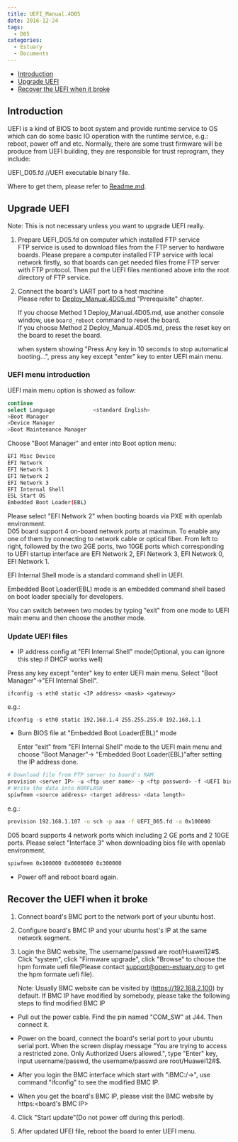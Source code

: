 ```yaml
---
title: UEFI_Manual.4D05
date: 2016-12-24
tags:
  - D05
categories:
  - Estuary
  - Documents
---
```


* [Introduction](#1)
* [Upgrade UEFI](#2)
* [Recover the UEFI when it broke](#3)
<!--more-->

<h2 id="1">Introduction</h2>

UEFI is a kind of BIOS to boot system and provide runtime service to OS which can do some basic IO operation with the runtime service, e.g.: reboot, power off and etc.
Normally, there are some trust firmware will be produce from UEFI building, they are responsible for trust reprogram, they include:

  UEFI_D05.fd         //UEFI executable binary file.

Where to get them, please refer to [Readme.md](https://github.com/open-estuary/estuary/blob/master/doc/Readme.4D05.md).

<h2 id="2">Upgrade UEFI</h2>

Note: This is not necessary unless you want to upgrade UEFI really.

1. Prepare UEFI_D05.fd on computer which installed FTP service  
  FTP service is used to download files from the FTP server to hardware boards. Please prepare a computer installed FTP service with local network firstly, so that boards can get needed files frome FTP server with FTP protocol. Then put the UEFI files mentioned above into the root directory of FTP service.  
2. Connect the board's UART port to a host machine  
   Please refer to [Deploy_Manual.4D05.md](https://github.com/open-estuary/estuary/blob/master/doc/Deploy_Manual.4D05.md) "Prerequisite" chapter.

   If you choose Method 1 Deploy_Manual.4D05.md, use another console window, use `board_reboot` command to reset the board.  
   If you choose Method 2 Deploy_Manual.4D05.md, press the reset key on the board to reset the board.

   when system showing "Press Any key in 10 seconds to stop automatical booting...", press any key except "enter" key to enter UEFI main menu.


### UEFI menu introduction

  UEFI main menu option is showed as follow:
  ```bash
  continue
  select Language            <standard English>
  >Boot Manager
  >Device Manager
  >Boot Maintenance Manager
  ```
  Choose "Boot Manager" and enter into Boot option menu:
  ```bash
  EFI Misc Device
  EFI Network
  EFI Network 1
  EFI Network 2
  EFI Network 3
  EFI Internal Shell
  ESL Start OS
  Embedded Boot Loader(EBL)
  ```
  Please select "EFI Network 2" when booting boards via PXE with openlab environment.  
  D05 board support 4 on-board network ports at maximun. To enable any one of them by connecting to network cable or optical fiber. From left to right, followed by the two 2GE ports, two 10GE ports which corresponding to UEFI startup interface are EFI Network 2, EFI Network 3, EFI Network 0, EFI Network 1.

  EFI Internal Shell mode is a standard command shell in UEFI.

  Embedded Boot Loader(EBL) mode is an embedded command shell based on boot loader specially for developers.

  You can switch between two modes by typing "exit" from one mode to UEFI main menu and then choose the another mode.

### Update UEFI files

*  IP address config at "EFI Internal Shell" mode(Optional, you can ignore this step if DHCP works well)

  Press any key except "enter" key to enter UEFI main menu. Select "Boot Manager"->"EFI Internal Shell".

  `ifconfig -s eth0 static <IP address> <mask> <gateway>`

  e.g.:

  `ifconfig -s eth0 static 192.168.1.4 255.255.255.0 192.168.1.1`

*  Burn BIOS file at "Embedded Boot Loader(EBL)" mode

   Enter "exit" from "EFI Internal Shell" mode to the UEFI main menu and choose "Boot Manager"-> "Embedded Boot Loader(EBL)"after setting the IP address done.
  ```bash
  # Download file from FTP server to board's RAM
  provision <server IP> -u <ftp user name> -p <ftp password> -f <UEFI binary> -a <download target address>
  # Write the data into NORFLASH
  spiwfmem <source address> <target address> <data length>
  ```
  e.g.:
  ```bash
  provision 192.168.1.107 -u sch -p aaa -f UEFI_D05.fd -a 0x100000
  ```
  D05 board supports 4 network ports which including 2 GE ports and 2 10GE ports. Please select "Interface 3" when downloading bios file with openlab environment.  
  ```bash
  spiwfmem 0x100000 0x0000000 0x300000
  ```
* Power off and reboot board again.

<h2 id="3">Recover the UEFI when it broke</h2>

1. Connect board's BMC port to the network port of your ubuntu host.

2. Configure board's BMC IP and your ubuntu host's IP at the same network segment.

3. Login the BMC website, The username/passwd are root/Huawei12#$. Click "system", click "Firmware upgrade", click "Browse" to choose the hpm formate uefi file(Please contact support@open-estuary.org to get the hpm formate uefi file).

   Note: Usually BMC website can be visited by (https://192.168.2.100) by default. If BMC IP have modified by somebody, please take the following steps to find modified BMC IP

 * Pull out the power cable. Find the pin named "COM_SW" at J44. Then connect it.

 * Power on the board, connect the board's serial port to your ubuntu serial port. When the screen display message "You are trying to access a restricted zone. Only Authorized Users allowed.", type "Enter" key, input username/passwd, the username/passwd are root/Huawei12#$.

 * After you login the BMC interface which start with "iBMC:/->", use command "ifconfig" to see the modified BMC IP.

 * When you get the board's BMC IP, please visit the BMC website by https:<board's BMC IP>
4. Click "Start update"(Do not power off during this period).

5. After updated UFEI file, reboot the board to enter UEFI menu.<br>

